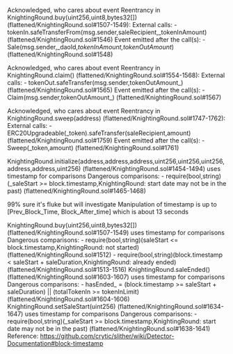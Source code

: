 
Acknowledged, who cares about event
Reentrancy in KnightingRound.buy(uint256,uint8,bytes32[]) (flattened/KnightingRound.sol#1507-1549):
	External calls:
	- tokenIn.safeTransferFrom(msg.sender,saleRecipient,_tokenInAmount) (flattened/KnightingRound.sol#1546)
	Event emitted after the call(s):
	- Sale(msg.sender,_daoId,_tokenInAmount,tokenOutAmount_) (flattened/KnightingRound.sol#1548)

Acknowledged, who cares about event
Reentrancy in KnightingRound.claim() (flattened/KnightingRound.sol#1554-1568):
	External calls:
	- tokenOut.safeTransfer(msg.sender,tokenOutAmount_) (flattened/KnightingRound.sol#1565)
	Event emitted after the call(s):
	- Claim(msg.sender,tokenOutAmount_) (flattened/KnightingRound.sol#1567)

Acknowledged, who cares about event
Reentrancy in KnightingRound.sweep(address) (flattened/KnightingRound.sol#1747-1762):
	External calls:
	- ERC20Upgradeable(_token).safeTransfer(saleRecipient,amount) (flattened/KnightingRound.sol#1759)
	Event emitted after the call(s):
	- Sweep(_token,amount) (flattened/KnightingRound.sol#1761)



KnightingRound.initialize(address,address,address,uint256,uint256,uint256,address,address,uint256) (flattened/KnightingRound.sol#1454-1494) uses timestamp for comparisons
	Dangerous comparisons:
	- require(bool,string)(_saleStart >= block.timestamp,KnightingRound: start date may not be in the past) (flattened/KnightingRound.sol#1465-1468)


99% sure it's fluke but will investigate
Manipulation of timestamp is up to [Prev_Block_Time, Block_After_time] which is about 13 seconds

KnightingRound.buy(uint256,uint8,bytes32[]) (flattened/KnightingRound.sol#1507-1549) uses timestamp for comparisons
	Dangerous comparisons:
	- require(bool,string)(saleStart <= block.timestamp,KnightingRound: not started) (flattened/KnightingRound.sol#1512)
	- require(bool,string)(block.timestamp < saleStart + saleDuration,KnightingRound: already ended) (flattened/KnightingRound.sol#1513-1516)
KnightingRound.saleEnded() (flattened/KnightingRound.sol#1603-1607) uses timestamp for comparisons
	Dangerous comparisons:
	- hasEnded_ = (block.timestamp >= saleStart + saleDuration) || (totalTokenIn >= tokenInLimit) (flattened/KnightingRound.sol#1604-1606)
KnightingRound.setSaleStart(uint256) (flattened/KnightingRound.sol#1634-1647) uses timestamp for comparisons
	Dangerous comparisons:
	- require(bool,string)(_saleStart >= block.timestamp,KnightingRound: start date may not be in the past) (flattened/KnightingRound.sol#1638-1641)
Reference: https://github.com/crytic/slither/wiki/Detector-Documentation#block-timestamp